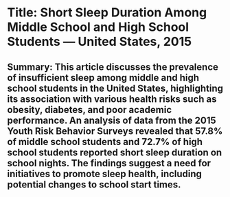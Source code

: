 # Title: Short Sleep Duration Among Middle School and High School Students — United States, 2015

## Summary: This article discusses the prevalence of insufficient sleep among middle and high school students in the United States, highlighting its association with various health risks such as obesity, diabetes, and poor academic performance. An analysis of data from the 2015 Youth Risk Behavior Surveys revealed that 57.8% of middle school students and 72.7% of high school students reported short sleep duration on school nights. The findings suggest a need for initiatives to promote sleep health, including potential changes to school start times.